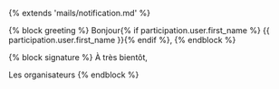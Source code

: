 {% extends 'mails/notification.md' %}

{% block greeting %}
Bonjour{% if participation.user.first_name %} {{ participation.user.first_name }}{% endif %},
{% endblock %}

{% block signature %}
À très bientôt,

Les organisateurs
{% endblock %}
